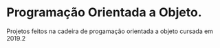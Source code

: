 
# Programação Orientada a Objeto.

Projetos feitos na cadeira de progamação orientada a objeto cursada em 2019.2

